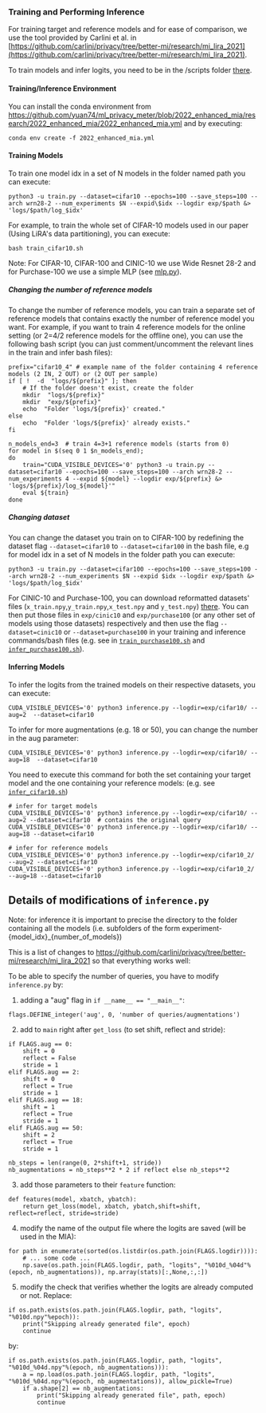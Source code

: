 ### Training and Performing Inference

For training target and reference models and for ease of comparison, we use the tool provided by Carlini et al. in [https://github.com/carlini/privacy/tree/better-mi/research/mi_lira_2021](https://github.com/carlini/privacy/tree/better-mi/research/mi_lira_2021).

To train models and infer logits, you need to be in the /scripts folder [there](/code/philippe/scripts/).

#### Training/Inference Environment

You can install the conda environment from https://github.com/yuan74/ml_privacy_meter/blob/2022_enhanced_mia/research/2022_enhanced_mia/2022_enhanced_mia.yml and by executing:

```
conda env create -f 2022_enhanced_mia.yml
```

#### Training Models

To train one model idx in a set of N models in the folder named path you can execute: 
```
python3 -u train.py --dataset=cifar10 --epochs=100 --save_steps=100 --arch wrn28-2 --num_experiments $N --expid\$idx --logdir exp/$path &> 'logs/$path/log_$idx'  
```
For example, to train the whole set of CIFAR-10 models used in our paper (Using LiRA's data partitioning), you can execute: 
```
bash train_cifar10.sh
```

Note: For CIFAR-10, CIFAR-100 and CINIC-10 we use Wide Resnet 28-2 and for Purchase-100 we use a simple MLP (see [mlp.py](/code/philippe/scripts/mlp.py)).

##### Changing the number of reference models

To change the number of reference models, you can train a separate set of reference models that contains exactly the number of reference model you want. For example, if you want to train 4 reference models for the online setting (or 2=4/2 reference models for the offline one), you can use the following bash script (you can just comment/uncomment the relevant lines in the train and infer bash files):
```
prefix="cifar10_4" # example name of the folder containing 4 reference models (2 IN, 2 OUT) or (2 OUT per sample)
if [ !  -d  "logs/${prefix}" ]; then
	# If the folder doesn't exist, create the folder
	mkdir  "logs/${prefix}"
	mkdir  "exp/${prefix}"
	echo  "Folder 'logs/${prefix}' created."
else
	echo  "Folder 'logs/${prefix}' already exists."
fi

n_models_end=3  # train 4=3+1 reference models (starts from 0)
for model in $(seq 0 1 $n_models_end);
do
	train="CUDA_VISIBLE_DEVICES='0' python3 -u train.py --dataset=cifar10 --epochs=100 --save_steps=100 --arch wrn28-2 --num_experiments 4 --expid ${model} --logdir exp/${prefix} &> 'logs/${prefix}/log_${model}'"
	eval ${train}
done
```

##### Changing dataset

You can change the dataset you train on to CIFAR-100 by redefining the dataset flag `--dataset=cifar10` to `--dataset=cifar100` in the bash file, e.g for model idx in a set of N models in the folder path you can execute:

```
python3 -u train.py --dataset=cifar100 --epochs=100 --save_steps=100 --arch wrn28-2 --num_experiments $N --expid $idx --logdir exp/$path &> 'logs/$path/log_$idx'
```

For CINIC-10 and Purchase-100, you can download reformatted datasets' files (`x_train.npy`,`y_train.npy`,`x_test.npy` and `y_test.npy`) [there](https://drive.google.com/drive/folders/1cIJlbLlgqDSJKd8YhTucHwaPiLsh6ZyW?usp=sharing). You can then put those files in `exp/cinic10` and `exp/purchase100` (or any other set of models using those datasets) respectively and then use the flag `--dataset=cinic10` or `--dataset=purchase100` in your training and inference commands/bash files (e.g. see in [`train_purchase100.sh`](/code/philippe/scripts/train_purchase100.sh)  and [`infer_purchase100.sh`](/code/philippe/scripts/infer_purchase100.sh)).
  
#### Inferring Models

To infer the logits from the trained models on their respective datasets, you can execute: 
```
CUDA_VISIBLE_DEVICES='0' python3 inference.py --logdir=exp/cifar10/ --aug=2  --dataset=cifar10
```
To infer for more augmentations (e.g. 18 or 50), you can change the number in the aug parameter:
```
CUDA_VISIBLE_DEVICES='0' python3 inference.py --logdir=exp/cifar10/ --aug=18  --dataset=cifar10
```

You need to execute this command for both the set containing your target model and the one containing your reference models: (e.g. see [`infer_cifar10.sh`](/code/philippe/scripts/infer_cifar10.sh))

```
# infer for target models
CUDA_VISIBLE_DEVICES='0' python3 inference.py --logdir=exp/cifar10/ --aug=2 --dataset=cifar10  # contains the original query
CUDA_VISIBLE_DEVICES='0' python3 inference.py --logdir=exp/cifar10/ --aug=18 --dataset=cifar10

# infer for reference models
CUDA_VISIBLE_DEVICES='0' python3 inference.py --logdir=exp/cifar10_2/ --aug=2 --dataset=cifar10
CUDA_VISIBLE_DEVICES='0' python3 inference.py --logdir=exp/cifar10_2/ --aug=18 --dataset=cifar10
```



## Details of modifications of `inference.py`

Note: for inference it is important to precise the directory to the folder containing all the models (i.e. subfolders of the form experiment-{model_idx}_{number_of_models})

This is a list of changes to https://github.com/carlini/privacy/tree/better-mi/research/mi_lira_2021 so that everything works well:

To be able to specify the number of queries, you have to modify `inference.py` by:

1. adding a "aug" flag in `if __name__ == "__main__"`:

`flags.DEFINE_integer('aug', 0, 'number of queries/augmentations')`

2. add to `main` right after `get_loss` (to set shift, reflect and stride):
```
if FLAGS.aug == 0:
	shift = 0
	reflect = False
	stride = 1
elif FLAGS.aug == 2:
	shift = 0
	reflect = True
	stride = 1
elif FLAGS.aug == 18:
	shift = 1
	reflect = True
	stride = 1
elif FLAGS.aug == 50:
	shift = 2
	reflect = True
	stride = 1

nb_steps = len(range(0, 2*shift+1, stride))
nb_augmentations = nb_steps**2 * 2 if reflect else nb_steps**2
```
3. add those parameters to their `feature` function:
```
def features(model, xbatch, ybatch):
	return get_loss(model, xbatch, ybatch,shift=shift, reflect=reflect, stride=stride)
```
4. modify the name of the output file where the logits are saved (will be used in the MIA):
```
for path in enumerate(sorted(os.listdir(os.path.join(FLAGS.logdir)))):
	# ... some code ...
	np.save(os.path.join(FLAGS.logdir, path, "logits", "%010d_%04d"%(epoch, nb_augmentations)), np.array(stats)[:,None,:,:])
```
5. modify the check that verifies whether the logits are already computed or not. Replace:
```
if os.path.exists(os.path.join(FLAGS.logdir, path, "logits", "%010d.npy"%epoch)):
	print("Skipping already generated file", epoch)
	continue
```
by:
```
if os.path.exists(os.path.join(FLAGS.logdir, path, "logits", "%010d_%04d.npy"%(epoch, nb_augmentations))):
	a = np.load(os.path.join(FLAGS.logdir, path, "logits", "%010d_%04d.npy"%(epoch, nb_augmentations)), allow_pickle=True)
	if a.shape[2] == nb_augmentations:
		print("Skipping already generated file", path, epoch)
		continue
```